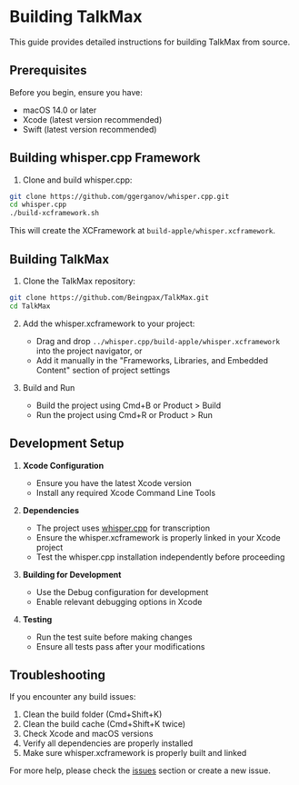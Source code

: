 # Building TalkMax

This guide provides detailed instructions for building TalkMax from source.

## Prerequisites

Before you begin, ensure you have:

- macOS 14.0 or later
- Xcode (latest version recommended)
- Swift (latest version recommended)

## Building whisper.cpp Framework

1. Clone and build whisper.cpp:

```bash
git clone https://github.com/ggerganov/whisper.cpp.git
cd whisper.cpp
./build-xcframework.sh
```

This will create the XCFramework at `build-apple/whisper.xcframework`.

## Building TalkMax

1. Clone the TalkMax repository:

```bash
git clone https://github.com/Beingpax/TalkMax.git
cd TalkMax
```

2. Add the whisper.xcframework to your project:

   - Drag and drop `../whisper.cpp/build-apple/whisper.xcframework` into the project navigator, or
   - Add it manually in the "Frameworks, Libraries, and Embedded Content" section of project settings

3. Build and Run
   - Build the project using Cmd+B or Product > Build
   - Run the project using Cmd+R or Product > Run

## Development Setup

1. **Xcode Configuration**

   - Ensure you have the latest Xcode version
   - Install any required Xcode Command Line Tools

2. **Dependencies**

   - The project uses [whisper.cpp](https://github.com/ggerganov/whisper.cpp) for transcription
   - Ensure the whisper.xcframework is properly linked in your Xcode project
   - Test the whisper.cpp installation independently before proceeding

3. **Building for Development**

   - Use the Debug configuration for development
   - Enable relevant debugging options in Xcode

4. **Testing**
   - Run the test suite before making changes
   - Ensure all tests pass after your modifications

## Troubleshooting

If you encounter any build issues:

1. Clean the build folder (Cmd+Shift+K)
2. Clean the build cache (Cmd+Shift+K twice)
3. Check Xcode and macOS versions
4. Verify all dependencies are properly installed
5. Make sure whisper.xcframework is properly built and linked

For more help, please check the [issues](https://github.com/Beingpax/TalkMax/issues) section or create a new issue.
